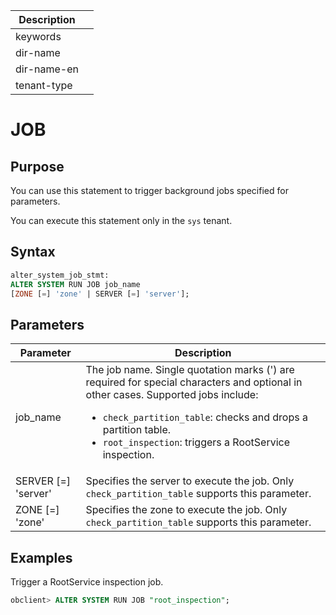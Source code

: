 | Description   |                 |
|---------------|-----------------|
| keywords      |                 |
| dir-name      |                 |
| dir-name-en   |                 |
| tenant-type   |                 |

# JOB

## Purpose

You can use this statement to trigger background jobs specified for parameters.

You can execute this statement only in the `sys` tenant.

## Syntax

```sql
alter_system_job_stmt:
ALTER SYSTEM RUN JOB job_name
[ZONE [=] 'zone' | SERVER [=] 'server'];
```

## Parameters

| **Parameter** | **Description** |
|-----------------------|-------------|
| job_name | The job name. Single quotation marks (') are required for special characters and optional in other cases. Supported jobs include: <ul><li> `check_partition_table`: checks and drops a partition table. </li>   <li> `root_inspection`: triggers a RootService inspection. </li></ul> |
| SERVER \[=\] 'server' | Specifies the server to execute the job. Only `check_partition_table` supports this parameter.  |
| ZONE \[=\] 'zone' | Specifies the zone to execute the job. Only `check_partition_table` supports this parameter.  |

## Examples

Trigger a RootService inspection job.

```sql
obclient> ALTER SYSTEM RUN JOB "root_inspection";
```
